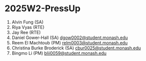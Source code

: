 # 2025W2-PressUp
1. Alvin Fung (SA)
2. Riya Vyas (RTE)
3. Jay Ree (RTE)
4. Daniel Gower-Hall (SA) dgow0002@student.monash.edu
5. Reem El Machtoub (PM) relm0003@student.monash.edu
6. Christina Burke Broderick (SA) cbur0025@student.monash.edu
7. Bingmo Li (PM) blii0059@student.monash.edu
